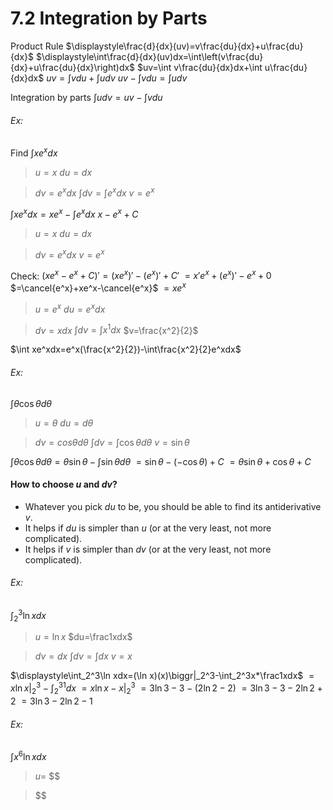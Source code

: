 # 7.2 Integration by Parts

Product Rule
$\displaystyle\frac{d}{dx}(uv)=v\frac{du}{dx}+u\frac{du}{dx}$
$\displaystyle\int\frac{d}{dx}(uv)dx=\int\left(v\frac{du}{dx}+u\frac{du}{dx}\right)dx$
$uv=\int v\frac{du}{dx}dx+\int u\frac{du}{dx}dx$
$uv=\int vdu+\int udv$
$uv-\int vdu=\int udv$

Integration by parts
$\int udv=uv-\int vdu$

###### Ex:
Find $\int xe^xdx$
> $u=x$
> $du=dx$

> $dv=e^xdx$
> $\int dv=\int e^xdx$
> $v=e^x$

$\int xe^xdx=xe^x-\int e^xdx$
$x-e^x+C$

> $u=x$
> $du=dx$

> $dv=e^xdx$
> $v=e^x$

Check:
$(xe^x-e^x+C)'=(xe^x)'-(e^x)'+C'$
$=x'e^x+(e^x)'-e^x+0$
$=\cancel{e^x}+xe^x-\cancel{e^x}$
$=xe^x$


> $u=e^x$
> $du=e^xdx$

> $dv=xdx$
> $\int dv=\int x^1dx$
> $v=\frac{x^2}{2}$

$\int xe^xdx=e^x(\frac{x^2}{2})-\int\frac{x^2}{2}e^xdx$



###### Ex:
$\int\theta\cos\theta d\theta$

> $u=\theta$
> $du=d\theta$

> $dv=cos\theta d\theta$
> $\int dv=\int\cos\theta d\theta$
> $v=\sin\theta$

$\int\theta\cos\theta d\theta=\theta\sin\theta-\int\sin\theta d\theta$
$=\sin\theta-(-\cos\theta)+C$
$=\theta\sin\theta+\cos\theta+C$

#### How to choose $u$ and $dv$?
- Whatever you pick $du$ to be, you should be able to find its antiderivative $v$.
- It helps if $du$ is simpler than $u$ (or at the very least, not more complicated).
- It helps if $v$ is simpler than $dv$ (or at the very least, not more complicated).


###### Ex:
$\int_2^3\ln xdx$

> $u=\ln x$
> $du=\frac1xdx$

> $dv=dx$
> $\int dv=\int dx$
> $v=x$

$\displaystyle\int_2^3\ln xdx=(\ln x)(x)\biggr|_2^3-\int_2^3x*\frac1xdx$
$=x\ln x\biggr|_2^3-\int_2^31dx$
$=x\ln x-x\biggr|_2^3$
$=3\ln3-3-(2\ln2-2)$
$=3\ln3-3-2\ln2+2$
$=3\ln3-2\ln2-1$

###### Ex:
$\int x^6\ln xdx$

> $u=$
> $$

>$$